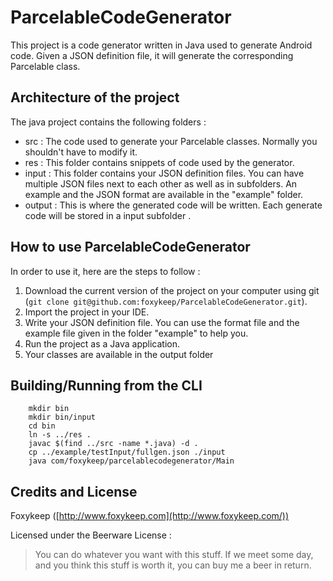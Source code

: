 ParcelableCodeGenerator
=======================

This project is a code generator written in Java used to generate Android code. Given a JSON definition file, it will generate the corresponding Parcelable class.


Architecture of the project
---------------------------

The java project contains the following folders :
 * src : The code used to generate your Parcelable classes. Normally you shouldn't have to modify it.
 * res : This folder contains snippets of code used by the generator.
 * input : This folder contains your JSON definition files. You can have multiple JSON files next to each other as well as in subfolders. An example and the JSON format are available in the "example" folder.
 * output : This is where the generated code will be written. Each generate code will be stored in a input subfolder . 


How to use ParcelableCodeGenerator
--------------------------------

In order to use it, here are the steps to follow :

1. Download the current version of the project on your computer using git (`git clone git@github.com:foxykeep/ParcelableCodeGenerator.git`). 
2. Import the project in your IDE. 
3. Write your JSON definition file. You can use the format file and the example file given in the folder "example" to help you.
4. Run the project as a Java application.
5. Your classes are available in the output folder

Building/Running from the CLI
-----------------------------
```
    mkdir bin
    mkdir bin/input
    cd bin
    ln -s ../res .
    javac $(find ../src -name *.java) -d .
    cp ../example/testInput/fullgen.json ./input
    java com/foxykeep/parcelablecodegenerator/Main
```

Credits and License
-------------------

Foxykeep ([http://www.foxykeep.com](http://www.foxykeep.com/))

Licensed under the Beerware License :

> You can do whatever you want with this stuff. If we meet some day, and you think this stuff is worth it, you can buy me a beer in return.
